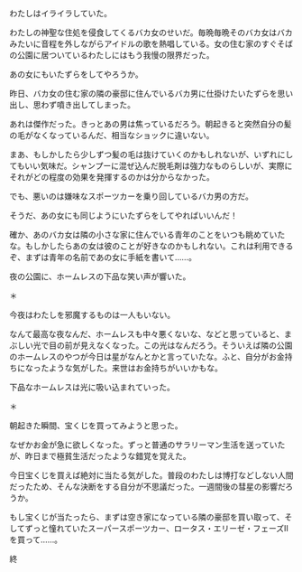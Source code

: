 
<!-- ひとり 3 -->

わたしはイライラしていた。

わたしの神聖な住処を侵食してくるバカ女のせいだ。毎晩毎晩そのバカ女はバカみたいに音程を外しながらアイドルの歌を熱唱している。女の住む家のすぐそばの公園に居ついているわたしにはもう我慢の限界だった。

あの女にもいたずらをしてやろうか。

昨日、バカ女の住む家の隣の豪邸に住んでいるバカ男に仕掛けたいたずらを思い出し、思わず噴き出してしまった。

あれは傑作だった。きっとあの男は焦っているだろう。朝起きると突然自分の髪の毛がなくなっているんだ、相当なショックに違いない。

まあ、もしかしたら少しずつ髪の毛は抜けていくのかもしれないが、いずれにしてもいい気味だ。シャンプーに混ぜ込んだ脱毛剤は強力なものらしいが、実際にそれがどの程度の効果を発揮するのかは分からなかった。

でも、悪いのは嫌味なスポーツカーを乗り回しているバカ男の方だ。

そうだ、あの女にも同じようにいたずらをしてやればいいんだ！

確か、あのバカ女は隣の小さな家に住んでいる青年のことをいつも眺めていたな。もしかしたらあの女は彼のことが好きなのかもしれない。これは利用できるぞ、まずは青年の名前であの女に手紙を書いて……。

夜の公園に、ホームレスの下品な笑い声が響いた。

＊

今夜はわたしを邪魔するものは一人もいない。

なんて最高な夜なんだ、ホームレスも中々悪くないな、などと思っていると、まぶしい光で目の前が見えなくなった。この光はなんだろう。そういえば隣の公園のホームレスのやつが今日は星がなんとかと言っていたな。ふと、自分がお金持ちになったような気がした。来世はお金持ちがいいかもな。

下品なホームレスは光に吸い込まれていった。

＊

朝起きた瞬間、宝くじを買ってみようと思った。

なぜかお金が急に欲しくなった。ずっと普通のサラリーマン生活を送っていたが、昨日まで極貧生活だったような錯覚を覚えた。

今日宝くじを買えば絶対に当たる気がした。普段のわたしは博打などしない人間だったため、そんな決断をする自分が不思議だった。一週間後の彗星の影響だろうか。

もし宝くじが当たったら、まずは空き家になっている隣の豪邸を買い取って、そしてずっと憧れていたスーパースポーツカー、ロータス・エリーゼ・フェーズII を買って……。

終
